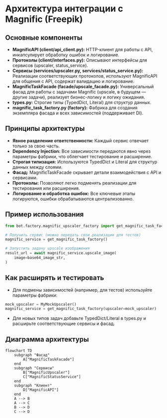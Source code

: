 # Архитектура интеграции с Magnific (Freepik)

## Основные компоненты

- **MagnificAPI (client/api_client.py):** HTTP-клиент для работы с API, инкапсулирует обработку ошибок и логирование.
- **Протоколы (client/interfaces.py):** Описывают интерфейсы для сервисов (upscaler, status_service).
- **Сервисы (services/upscaler.py, services/status_service.py):** Реализации соответствующих протоколов, используют MagnificAPI для общения с API, содержат валидацию и логирование.
- **MagnificTaskFacade (facade/upscale_facade.py):** Универсальный фасад для работы с задачами Magnific (upscale, в будущем — другие задачи), реализует бизнес-логику и логику ожидания.
- **types.py:** Строгие типы (TypedDict, Literal) для структур данных.
- **magnific_task_factory.py (factory):** Фабрика для создания экземпляра фасада и всех зависимостей (поддерживает DI).

## Принципы архитектуры

- **Явное разделение ответственности:** Каждый сервис отвечает только за свою часть.
- **Dependency Injection:** Все зависимости передаются явно через параметры фабрики, что облегчает тестирование и расширение.
- **Строгая типизация:** Используются TypedDict и Literal для структур данных между слоями.
- **Фасад:** MagnificTaskFacade скрывает детали взаимодействия с API и сервисами.
- **Протоколы:** Позволяют легко подменять реализации для тестирования или расширения.
- **Логирование и обработка ошибок:** Все ключевые этапы логируются, ошибки обрабатываются централизованно.

## Пример использования

```python
from bot.factory.magnific_upscaler_factory import get_magnific_task_factory

# Получить сервис (можно передать свои реализации для тестов)
magnific_service = get_magnific_task_factory()

# Запустить задачу upscale изображения
result_url = await magnific_service.upscale_image(
    image=base64_image_str,
)
```

## Как расширять и тестировать

- Для подмены зависимостей (например, для тестов) используйте параметры фабрики:

```python
mock_upscaler = MyMockUpscaler()
magnific_service = get_magnific_task_factory(upscaler=mock_upscaler)
```

- Для новых типов задач добавьте TypedDict/Literal в types.py и расширьте соответствующие сервисы и фасад.

## Диаграмма архитектуры

```mermaid
flowchart TD
    subgraph "Фасад"
        A["MagnificTaskFacade"]
    end
    subgraph "Сервисы"
        B["MagnificUpscaler"]
        C["MagnificStatusService"]
    end
    subgraph "Клиент"
        D["MagnificAPI"]
    end
    A --> B
    A --> C
    B --> D
    C --> D
``` 